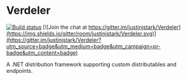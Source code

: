 # Verdeler

[![Build status](https://ci.appveyor.com/api/projects/status/bc2sduxl2rjwehyo?svg=true)](https://ci.appveyor.com/project/justinjstark/verdeler) [![Join the chat at https://gitter.im/justinjstark/Verdeler](https://img.shields.io/gitter/room/justinjstark/Verdeler.svg)](https://gitter.im/justinjstark/Verdeler?utm_source=badge&utm_medium=badge&utm_campaign=pr-badge&utm_content=badge)

A .NET distribution framework supporting custom distributables and endpoints.
